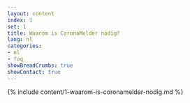 ```yaml
---
layout: content
index: 1
set: 1
title: Waarom is CoronaMelder nodig?
lang: nl
categories:
- nl
- faq
showBreadCrumbs: true
showContact: true
---
```

{% include content/1-waarom-is-coronamelder-nodig.md %}
